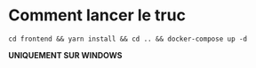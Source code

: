 # Comment lancer le truc

`cd frontend && yarn install && cd .. && docker-compose up -d`

**UNIQUEMENT SUR WINDOWS**